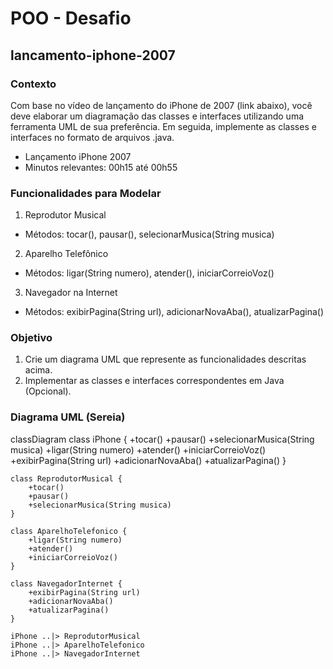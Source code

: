 # POO - Desafio

## lancamento-iphone-2007

### Contexto
Com base no vídeo de lançamento do iPhone de 2007 (link abaixo), você deve elaborar um diagramação das classes e interfaces utilizando uma ferramenta UML de sua preferência. Em seguida, implemente as classes e interfaces no formato de arquivos .java.

- Lançamento iPhone 2007
- Minutos relevantes: 00h15 até 00h55

### Funcionalidades para Modelar

1. Reprodutor Musical 
* Métodos: tocar(), pausar(), selecionarMusica(String musica) 
2. Aparelho Telefônico 
* Métodos: ligar(String numero), atender(), iniciarCorreioVoz()
3. Navegador na Internet
* Métodos: exibirPagina(String url), adicionarNovaAba(), atualizarPagina()

### Objetivo
1. Crie um diagrama UML que represente as funcionalidades descritas acima.
2. Implementar as classes e interfaces correspondentes em Java (Opcional).

### Diagrama UML (Sereia) 

classDiagram
    class iPhone {
        +tocar()
        +pausar()
        +selecionarMusica(String musica)
        +ligar(String numero)
        +atender()
        +iniciarCorreioVoz()
        +exibirPagina(String url)
        +adicionarNovaAba()
        +atualizarPagina()
    }

    class ReprodutorMusical {
        +tocar()
        +pausar()
        +selecionarMusica(String musica)
    }

    class AparelhoTelefonico {
        +ligar(String numero)
        +atender()
        +iniciarCorreioVoz()
    }

    class NavegadorInternet {
        +exibirPagina(String url)
        +adicionarNovaAba()
        +atualizarPagina()
    }

    iPhone ..|> ReprodutorMusical
    iPhone ..|> AparelhoTelefonico
    iPhone ..|> NavegadorInternet
